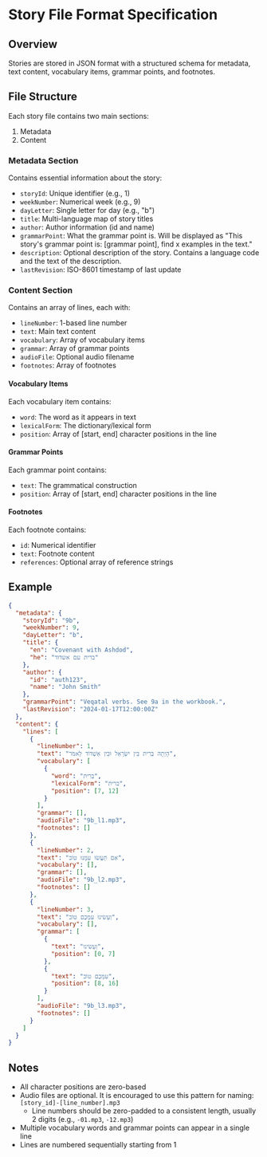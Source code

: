 
# Story File Format Specification

## Overview
Stories are stored in JSON format with a structured schema for metadata, text content, vocabulary items, grammar points, and footnotes.

## File Structure
Each story file contains two main sections:
1. Metadata
2. Content

### Metadata Section
Contains essential information about the story:
- `storyId`: Unique identifier (e.g., 1)
- `weekNumber`: Numerical week (e.g., 9)
- `dayLetter`: Single letter for day (e.g., "b")
- `title`: Multi-language map of story titles
- `author`: Author information (id and name)
- `grammarPoint`: What the grammar point is. Will be displayed as "This story's grammar point is: [grammar point], find x examples in the text."
- `description`: Optional description of the story. Contains a language code and the text of the description.
- `lastRevision`: ISO-8601 timestamp of last update

### Content Section
Contains an array of lines, each with:
- `lineNumber`: 1-based line number
- `text`: Main text content
- `vocabulary`: Array of vocabulary items
- `grammar`: Array of grammar points
- `audioFile`: Optional audio filename
- `footnotes`: Array of footnotes

#### Vocabulary Items
Each vocabulary item contains:
- `word`: The word as it appears in text
- `lexicalForm`: The dictionary/lexical form
- `position`: Array of [start, end] character positions in the line

#### Grammar Points
Each grammar point contains:
- `text`: The grammatical construction
- `position`: Array of [start, end] character positions in the line

#### Footnotes
Each footnote contains:
- `id`: Numerical identifier
- `text`: Footnote content
- `references`: Optional array of reference strings

## Example
```json
{
  "metadata": {
    "storyId": "9b",
    "weekNumber": 9,
    "dayLetter": "b",
    "title": {
      "en": "Covenant with Ashdod",
      "he": "ברית עם אשדוד"
    },
    "author": {
      "id": "auth123",
      "name": "John Smith"
    },
    "grammarPoint": "Veqatal verbs. See 9a in the workbook.",
    "lastRevision": "2024-01-17T12:00:00Z"
  },
  "content": {
    "lines": [
      {
        "lineNumber": 1,
        "text": "הָיְתָה בְרִית בֵּין יִשְׂרָאֵל וּבֵין אַשְׁדּוֹד לֵאמֹר",
        "vocabulary": [
          {
            "word": "בְרִית",
            "lexicalForm": "ברית",
            "position": [7, 12]
          }
        ],
        "grammar": [],
        "audioFile": "9b_l1.mp3",
        "footnotes": []
      },
      {
        "lineNumber": 2,
        "text": "אִם תַּעֲשׂוּ עִמָּנוּ טוֹב",
        "vocabulary": [],
        "grammar": [],
        "audioFile": "9b_l2.mp3",
        "footnotes": []
      },
      {
        "lineNumber": 3,
        "text": "וְעָשִׂינוּ עִמָּכֶם טוֹב",
        "vocabulary": [],
        "grammar": [
          {
            "text": "וְעָשִׂינוּ",
            "position": [0, 7]
          },
          {
            "text": "עִמָּכֶם טוֹב",
            "position": [8, 16]
          }
        ],
        "audioFile": "9b_l3.mp3",
        "footnotes": []
      }
    ]
  }
}
```

## Notes
- All character positions are zero-based
- Audio files are optional. It is encouraged to use this pattern for naming: `[story_id]-[line_number].mp3`
  - Line numbers should be zero-padded to a consistent length, usually 2 digits (e.g., `-01.mp3`, `-12.mp3`)
- Multiple vocabulary words and grammar points can appear in a single line
- Lines are numbered sequentially starting from 1
